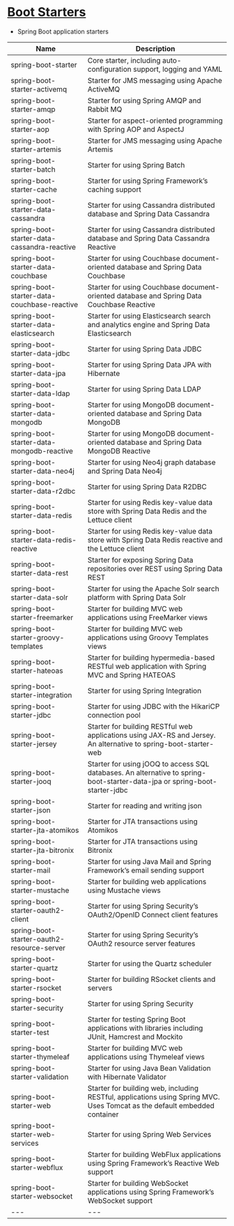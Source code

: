 # [Boot Starters](https://docs.spring.io/spring-boot/docs/current/reference/html/using-spring-boot.html#using-boot-starter)
- Spring Boot application starters

| Name	| Description |
|---|---|
| spring-boot-starter | Core starter, including auto-configuration support, logging and YAML |
| spring-boot-starter-activemq | Starter for JMS messaging using Apache ActiveMQ |
| spring-boot-starter-amqp | Starter for using Spring AMQP and Rabbit MQ |
| spring-boot-starter-aop | Starter for aspect-oriented programming with Spring AOP and AspectJ |
| spring-boot-starter-artemis | Starter for JMS messaging using Apache Artemis |
| spring-boot-starter-batch | Starter for using Spring Batch |
| spring-boot-starter-cache | Starter for using Spring Framework’s caching support |
| spring-boot-starter-data-cassandra | Starter for using Cassandra distributed database and Spring Data Cassandra |
| spring-boot-starter-data-cassandra-reactive | Starter for using Cassandra distributed database and Spring Data Cassandra Reactive |
| spring-boot-starter-data-couchbase |  Starter for using Couchbase document-oriented database and Spring Data Couchbase |
| spring-boot-starter-data-couchbase-reactive | Starter for using Couchbase document-oriented database and Spring Data Couchbase Reactive |
| spring-boot-starter-data-elasticsearch | Starter for using Elasticsearch search and analytics engine and Spring Data Elasticsearch |
| spring-boot-starter-data-jdbc | Starter for using Spring Data JDBC |
| spring-boot-starter-data-jpa | Starter for using Spring Data JPA with Hibernate |
| spring-boot-starter-data-ldap | Starter for using Spring Data LDAP |
| spring-boot-starter-data-mongodb | Starter for using MongoDB document-oriented database and Spring Data MongoDB |
| spring-boot-starter-data-mongodb-reactive | Starter for using MongoDB document-oriented database and Spring Data MongoDB Reactive |
| spring-boot-starter-data-neo4j | Starter for using Neo4j graph database and Spring Data Neo4j |
| spring-boot-starter-data-r2dbc | Starter for using Spring Data R2DBC |
| spring-boot-starter-data-redis | Starter for using Redis key-value data store with Spring Data Redis and the Lettuce client |
| spring-boot-starter-data-redis-reactive | Starter for using Redis key-value data store with Spring Data Redis reactive and the Lettuce client |
| spring-boot-starter-data-rest | Starter for exposing Spring Data repositories over REST using Spring Data REST |
| spring-boot-starter-data-solr | Starter for using the Apache Solr search platform with Spring Data Solr |
| spring-boot-starter-freemarker | Starter for building MVC web applications using FreeMarker views |
| spring-boot-starter-groovy-templates | Starter for building MVC web applications using Groovy Templates views |
| spring-boot-starter-hateoas | Starter for building hypermedia-based RESTful web application with Spring MVC and Spring HATEOAS |
| spring-boot-starter-integration |  Starter for using Spring Integration |
| spring-boot-starter-jdbc | Starter for using JDBC with the HikariCP connection pool |
| spring-boot-starter-jersey | Starter for building RESTful web applications using JAX-RS and Jersey. An alternative to spring-boot-starter-web |
| spring-boot-starter-jooq | Starter for using jOOQ to access SQL databases. An alternative to spring-boot-starter-data-jpa or spring-boot-starter-jdbc |
| spring-boot-starter-json | Starter for reading and writing json |
| spring-boot-starter-jta-atomikos | Starter for JTA transactions using Atomikos |
| spring-boot-starter-jta-bitronix | Starter for JTA transactions using Bitronix |
| spring-boot-starter-mail | Starter for using Java Mail and Spring Framework’s email sending support |
| spring-boot-starter-mustache | Starter for building web applications using Mustache views |
| spring-boot-starter-oauth2-client | Starter for using Spring Security’s OAuth2/OpenID Connect client features |
| spring-boot-starter-oauth2-resource-server | Starter for using Spring Security’s OAuth2 resource server features |
| spring-boot-starter-quartz | Starter for using the Quartz scheduler |
| spring-boot-starter-rsocket | Starter for building RSocket clients and servers |
| spring-boot-starter-security | Starter for using Spring Security |
| spring-boot-starter-test | Starter for testing Spring Boot applications with libraries including JUnit, Hamcrest and Mockito |
| spring-boot-starter-thymeleaf | Starter for building MVC web applications using Thymeleaf views |
| spring-boot-starter-validation | Starter for using Java Bean Validation with Hibernate Validator |
| spring-boot-starter-web | Starter for building web, including RESTful, applications using Spring MVC. Uses Tomcat as the default embedded container |
| spring-boot-starter-web-services | Starter for using Spring Web Services |
| spring-boot-starter-webflux | Starter for building WebFlux applications using Spring Framework’s Reactive Web support |
| spring-boot-starter-websocket | Starter for building WebSocket applications using Spring Framework’s WebSocket support |
|---|---|
